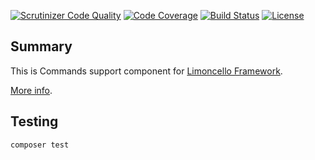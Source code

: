[![Scrutinizer Code Quality](https://scrutinizer-ci.com/g/limoncello-php-dist/commands/badges/quality-score.png?b=master)](https://scrutinizer-ci.com/g/limoncello-php-dist/commands/?branch=master)
[![Code Coverage](https://scrutinizer-ci.com/g/limoncello-php-dist/commands/badges/coverage.png?b=master)](https://scrutinizer-ci.com/g/limoncello-php-dist/commands/?branch=master)
[![Build Status](https://travis-ci.org/limoncello-php-dist/commands.svg?branch=master)](https://travis-ci.org/limoncello-php-dist/commands)
[![License](https://img.shields.io/packagist/l/limoncello-php/commands.svg)](https://packagist.org/packages/limoncello-php/commands)

## Summary

This is Commands support component for [Limoncello Framework](https://github.com/limoncello-php/framework).

[More info](https://github.com/limoncello-php/framework).

## Testing

```bash
composer test
```
